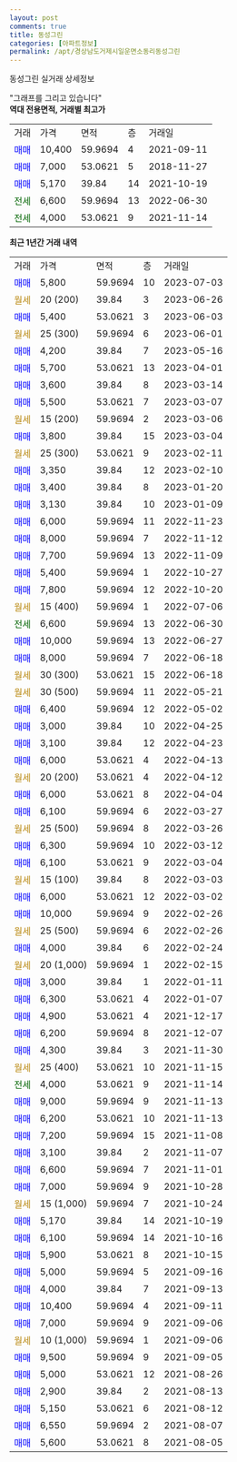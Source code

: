 ```yaml
---
layout: post
comments: true
title: 동성그린
categories: [아파트정보]
permalink: /apt/경상남도거제시일운면소동리동성그린
---
```


동성그린 실거래 상세정보

<script type="text/javascript">
  google.charts.load('current', {'packages':['line', 'corechart']});
  google.charts.setOnLoadCallback(drawChart);

  function drawChart() {
    var data = new google.visualization.DataTable();
    data.addColumn('date', '거래일');
    data.addColumn('number', "매매");
    data.addColumn('number', "전세");
    data.addColumn('number', "전매");

    data.addRows([[new Date(Date.parse("2023-07-03")), 5800, null, null], [new Date(Date.parse("2023-06-26")), null, null, null], [new Date(Date.parse("2023-06-03")), 5400, null, null], [new Date(Date.parse("2023-06-01")), null, null, null], [new Date(Date.parse("2023-05-16")), 4200, null, null], [new Date(Date.parse("2023-04-01")), 5700, null, null], [new Date(Date.parse("2023-03-14")), 3600, null, null], [new Date(Date.parse("2023-03-07")), 5500, null, null], [new Date(Date.parse("2023-03-06")), null, null, null], [new Date(Date.parse("2023-03-04")), 3800, null, null], [new Date(Date.parse("2023-02-11")), null, null, null], [new Date(Date.parse("2023-02-10")), 3350, null, null], [new Date(Date.parse("2023-01-20")), 3400, null, null], [new Date(Date.parse("2023-01-09")), 3130, null, null], [new Date(Date.parse("2022-11-23")), 6000, null, null], [new Date(Date.parse("2022-11-12")), 8000, null, null], [new Date(Date.parse("2022-11-09")), 7700, null, null], [new Date(Date.parse("2022-10-27")), 5400, null, null], [new Date(Date.parse("2022-10-20")), 7800, null, null], [new Date(Date.parse("2022-07-06")), null, null, null], [new Date(Date.parse("2022-06-30")), null, 6600, null], [new Date(Date.parse("2022-06-27")), 10000, null, null], [new Date(Date.parse("2022-06-18")), 8000, null, null], [new Date(Date.parse("2022-06-18")), null, null, null], [new Date(Date.parse("2022-05-21")), null, null, null], [new Date(Date.parse("2022-05-02")), 6400, null, null], [new Date(Date.parse("2022-04-25")), 3000, null, null], [new Date(Date.parse("2022-04-23")), 3100, null, null], [new Date(Date.parse("2022-04-13")), 6000, null, null], [new Date(Date.parse("2022-04-12")), null, null, null], [new Date(Date.parse("2022-04-04")), 6000, null, null], [new Date(Date.parse("2022-03-27")), 6100, null, null], [new Date(Date.parse("2022-03-26")), null, null, null], [new Date(Date.parse("2022-03-12")), 6300, null, null], [new Date(Date.parse("2022-03-04")), 6100, null, null], [new Date(Date.parse("2022-03-03")), null, null, null], [new Date(Date.parse("2022-03-02")), 6000, null, null], [new Date(Date.parse("2022-02-26")), 10000, null, null], [new Date(Date.parse("2022-02-26")), null, null, null], [new Date(Date.parse("2022-02-24")), 4000, null, null], [new Date(Date.parse("2022-02-15")), null, null, null], [new Date(Date.parse("2022-01-11")), 3000, null, null], [new Date(Date.parse("2022-01-07")), 6300, null, null], [new Date(Date.parse("2021-12-17")), 4900, null, null], [new Date(Date.parse("2021-12-07")), 6200, null, null], [new Date(Date.parse("2021-11-30")), 4300, null, null], [new Date(Date.parse("2021-11-15")), null, null, null], [new Date(Date.parse("2021-11-14")), null, 4000, null], [new Date(Date.parse("2021-11-13")), 9000, null, null], [new Date(Date.parse("2021-11-13")), 6200, null, null], [new Date(Date.parse("2021-11-08")), 7200, null, null], [new Date(Date.parse("2021-11-07")), 3100, null, null], [new Date(Date.parse("2021-11-01")), 6600, null, null], [new Date(Date.parse("2021-10-28")), 7000, null, null], [new Date(Date.parse("2021-10-24")), null, null, null], [new Date(Date.parse("2021-10-19")), 5170, null, null], [new Date(Date.parse("2021-10-16")), 6100, null, null], [new Date(Date.parse("2021-10-15")), 5900, null, null], [new Date(Date.parse("2021-09-16")), 5000, null, null], [new Date(Date.parse("2021-09-13")), 4000, null, null], [new Date(Date.parse("2021-09-11")), 10400, null, null], [new Date(Date.parse("2021-09-06")), 7000, null, null], [new Date(Date.parse("2021-09-06")), null, null, null], [new Date(Date.parse("2021-09-05")), 9500, null, null], [new Date(Date.parse("2021-08-26")), 5000, null, null], [new Date(Date.parse("2021-08-13")), 2900, null, null], [new Date(Date.parse("2021-08-12")), 5150, null, null], [new Date(Date.parse("2021-08-07")), 6550, null, null], [new Date(Date.parse("2021-08-05")), 5600, null, null]]);

    var options = {
      hAxis: {
        format: 'yyyy/MM/dd'
      },    
      lineWidth: 0,
      pointsVisible: true,    
      title: '최근 1년간 유형별 실거래가 분포',
      legend: { position: 'bottom' }
    };

    var formatter = new google.visualization.NumberFormat({pattern:'###,###'} );
    formatter.format(data, 1);
    formatter.format(data, 2);
    
    setTimeout(function() {
        var chart = new google.visualization.LineChart(document.getElementById('columnchart_material'));
        chart.draw(data, (options));
        document.getElementById('loading').style.display = 'none';
    }, 200);
  }
</script>


<div id="loading" style="z-index:20; display: block; margin-left: 0px">"그래프를 그리고 있습니다"</div>
<div id="columnchart_material" style="width: 95%; margin-left: 0px; display: block"></div>
<!-- contents start -->
<b>역대 전용면적, 거래별 최고가</b>
<table class="sortable">
    <tr>
      <td>거래</td>
      <td>가격</td>
      <td>면적</td>
      <td>층</td>
      <td>거래일</td>
    </tr>
        <tr>
          <td><a style="color: blue">매매</a></td>
          <td>10,400</td>
          <td>59.9694</td>
          <td>4</td>
          <td>2021-09-11</td>
        </tr>            <tr>
          <td><a style="color: blue">매매</a></td>
          <td>7,000</td>
          <td>53.0621</td>
          <td>5</td>
          <td>2018-11-27</td>
        </tr>            <tr>
          <td><a style="color: blue">매매</a></td>
          <td>5,170</td>
          <td>39.84</td>
          <td>14</td>
          <td>2021-10-19</td>
        </tr>        
        <tr>
              <td><a style="color: darkgreen">전세</a></td>
              <td>6,600</td>
              <td>59.9694</td>
              <td>13</td>
              <td>2022-06-30</td>
            </tr>            <tr>
              <td><a style="color: darkgreen">전세</a></td>
              <td>4,000</td>
              <td>53.0621</td>
              <td>9</td>
              <td>2021-11-14</td>
            </tr>        
    
</table>

<b>최근 1년간 거래 내역</b>

<table class="sortable">
    <tr>
      <td>거래</td>
      <td>가격</td>
      <td>면적</td>
      <td>층</td>
      <td>거래일</td>
    </tr>
    <tr>
      <td><a style="color: blue">매매</a></td>
      <td>5,800</td>
      <td>59.9694</td>
      <td>10</td>
      <td>2023-07-03</td>
    </tr>          <tr>
      <td><a style="color: darkgoldenrod">월세</a></td>
      <td>20 (200)</td>
      <td>39.84</td>
      <td>3</td>
      <td>2023-06-26</td>
    </tr>          <tr>
      <td><a style="color: blue">매매</a></td>
      <td>5,400</td>
      <td>53.0621</td>
      <td>3</td>
      <td>2023-06-03</td>
    </tr>          <tr>
      <td><a style="color: darkgoldenrod">월세</a></td>
      <td>25 (300)</td>
      <td>59.9694</td>
      <td>6</td>
      <td>2023-06-01</td>
    </tr>          <tr>
      <td><a style="color: blue">매매</a></td>
      <td>4,200</td>
      <td>39.84</td>
      <td>7</td>
      <td>2023-05-16</td>
    </tr>          <tr>
      <td><a style="color: blue">매매</a></td>
      <td>5,700</td>
      <td>53.0621</td>
      <td>13</td>
      <td>2023-04-01</td>
    </tr>          <tr>
      <td><a style="color: blue">매매</a></td>
      <td>3,600</td>
      <td>39.84</td>
      <td>8</td>
      <td>2023-03-14</td>
    </tr>          <tr>
      <td><a style="color: blue">매매</a></td>
      <td>5,500</td>
      <td>53.0621</td>
      <td>7</td>
      <td>2023-03-07</td>
    </tr>          <tr>
      <td><a style="color: darkgoldenrod">월세</a></td>
      <td>15 (200)</td>
      <td>59.9694</td>
      <td>2</td>
      <td>2023-03-06</td>
    </tr>          <tr>
      <td><a style="color: blue">매매</a></td>
      <td>3,800</td>
      <td>39.84</td>
      <td>15</td>
      <td>2023-03-04</td>
    </tr>          <tr>
      <td><a style="color: darkgoldenrod">월세</a></td>
      <td>25 (300)</td>
      <td>53.0621</td>
      <td>9</td>
      <td>2023-02-11</td>
    </tr>          <tr>
      <td><a style="color: blue">매매</a></td>
      <td>3,350</td>
      <td>39.84</td>
      <td>12</td>
      <td>2023-02-10</td>
    </tr>          <tr>
      <td><a style="color: blue">매매</a></td>
      <td>3,400</td>
      <td>39.84</td>
      <td>8</td>
      <td>2023-01-20</td>
    </tr>          <tr>
      <td><a style="color: blue">매매</a></td>
      <td>3,130</td>
      <td>39.84</td>
      <td>10</td>
      <td>2023-01-09</td>
    </tr>          <tr>
      <td><a style="color: blue">매매</a></td>
      <td>6,000</td>
      <td>59.9694</td>
      <td>11</td>
      <td>2022-11-23</td>
    </tr>          <tr>
      <td><a style="color: blue">매매</a></td>
      <td>8,000</td>
      <td>59.9694</td>
      <td>7</td>
      <td>2022-11-12</td>
    </tr>          <tr>
      <td><a style="color: blue">매매</a></td>
      <td>7,700</td>
      <td>59.9694</td>
      <td>13</td>
      <td>2022-11-09</td>
    </tr>          <tr>
      <td><a style="color: blue">매매</a></td>
      <td>5,400</td>
      <td>59.9694</td>
      <td>1</td>
      <td>2022-10-27</td>
    </tr>          <tr>
      <td><a style="color: blue">매매</a></td>
      <td>7,800</td>
      <td>59.9694</td>
      <td>12</td>
      <td>2022-10-20</td>
    </tr>          <tr>
      <td><a style="color: darkgoldenrod">월세</a></td>
      <td>15 (400)</td>
      <td>59.9694</td>
      <td>1</td>
      <td>2022-07-06</td>
    </tr>          <tr>
      <td><a style="color: darkgreen">전세</a></td>
      <td>6,600</td>
      <td>59.9694</td>
      <td>13</td>
      <td>2022-06-30</td>
    </tr>          <tr>
      <td><a style="color: blue">매매</a></td>
      <td>10,000</td>
      <td>59.9694</td>
      <td>13</td>
      <td>2022-06-27</td>
    </tr>          <tr>
      <td><a style="color: blue">매매</a></td>
      <td>8,000</td>
      <td>59.9694</td>
      <td>7</td>
      <td>2022-06-18</td>
    </tr>          <tr>
      <td><a style="color: darkgoldenrod">월세</a></td>
      <td>30 (300)</td>
      <td>53.0621</td>
      <td>15</td>
      <td>2022-06-18</td>
    </tr>          <tr>
      <td><a style="color: darkgoldenrod">월세</a></td>
      <td>30 (500)</td>
      <td>59.9694</td>
      <td>11</td>
      <td>2022-05-21</td>
    </tr>          <tr>
      <td><a style="color: blue">매매</a></td>
      <td>6,400</td>
      <td>59.9694</td>
      <td>12</td>
      <td>2022-05-02</td>
    </tr>          <tr>
      <td><a style="color: blue">매매</a></td>
      <td>3,000</td>
      <td>39.84</td>
      <td>10</td>
      <td>2022-04-25</td>
    </tr>          <tr>
      <td><a style="color: blue">매매</a></td>
      <td>3,100</td>
      <td>39.84</td>
      <td>12</td>
      <td>2022-04-23</td>
    </tr>          <tr>
      <td><a style="color: blue">매매</a></td>
      <td>6,000</td>
      <td>53.0621</td>
      <td>4</td>
      <td>2022-04-13</td>
    </tr>          <tr>
      <td><a style="color: darkgoldenrod">월세</a></td>
      <td>20 (200)</td>
      <td>53.0621</td>
      <td>4</td>
      <td>2022-04-12</td>
    </tr>          <tr>
      <td><a style="color: blue">매매</a></td>
      <td>6,000</td>
      <td>53.0621</td>
      <td>8</td>
      <td>2022-04-04</td>
    </tr>          <tr>
      <td><a style="color: blue">매매</a></td>
      <td>6,100</td>
      <td>59.9694</td>
      <td>6</td>
      <td>2022-03-27</td>
    </tr>          <tr>
      <td><a style="color: darkgoldenrod">월세</a></td>
      <td>25 (500)</td>
      <td>59.9694</td>
      <td>8</td>
      <td>2022-03-26</td>
    </tr>          <tr>
      <td><a style="color: blue">매매</a></td>
      <td>6,300</td>
      <td>59.9694</td>
      <td>10</td>
      <td>2022-03-12</td>
    </tr>          <tr>
      <td><a style="color: blue">매매</a></td>
      <td>6,100</td>
      <td>53.0621</td>
      <td>9</td>
      <td>2022-03-04</td>
    </tr>          <tr>
      <td><a style="color: darkgoldenrod">월세</a></td>
      <td>15 (100)</td>
      <td>39.84</td>
      <td>8</td>
      <td>2022-03-03</td>
    </tr>          <tr>
      <td><a style="color: blue">매매</a></td>
      <td>6,000</td>
      <td>53.0621</td>
      <td>12</td>
      <td>2022-03-02</td>
    </tr>          <tr>
      <td><a style="color: blue">매매</a></td>
      <td>10,000</td>
      <td>59.9694</td>
      <td>9</td>
      <td>2022-02-26</td>
    </tr>          <tr>
      <td><a style="color: darkgoldenrod">월세</a></td>
      <td>25 (500)</td>
      <td>59.9694</td>
      <td>6</td>
      <td>2022-02-26</td>
    </tr>          <tr>
      <td><a style="color: blue">매매</a></td>
      <td>4,000</td>
      <td>39.84</td>
      <td>6</td>
      <td>2022-02-24</td>
    </tr>          <tr>
      <td><a style="color: darkgoldenrod">월세</a></td>
      <td>20 (1,000)</td>
      <td>59.9694</td>
      <td>1</td>
      <td>2022-02-15</td>
    </tr>          <tr>
      <td><a style="color: blue">매매</a></td>
      <td>3,000</td>
      <td>39.84</td>
      <td>1</td>
      <td>2022-01-11</td>
    </tr>          <tr>
      <td><a style="color: blue">매매</a></td>
      <td>6,300</td>
      <td>53.0621</td>
      <td>4</td>
      <td>2022-01-07</td>
    </tr>          <tr>
      <td><a style="color: blue">매매</a></td>
      <td>4,900</td>
      <td>53.0621</td>
      <td>4</td>
      <td>2021-12-17</td>
    </tr>          <tr>
      <td><a style="color: blue">매매</a></td>
      <td>6,200</td>
      <td>59.9694</td>
      <td>8</td>
      <td>2021-12-07</td>
    </tr>          <tr>
      <td><a style="color: blue">매매</a></td>
      <td>4,300</td>
      <td>39.84</td>
      <td>3</td>
      <td>2021-11-30</td>
    </tr>          <tr>
      <td><a style="color: darkgoldenrod">월세</a></td>
      <td>25 (400)</td>
      <td>53.0621</td>
      <td>10</td>
      <td>2021-11-15</td>
    </tr>          <tr>
      <td><a style="color: darkgreen">전세</a></td>
      <td>4,000</td>
      <td>53.0621</td>
      <td>9</td>
      <td>2021-11-14</td>
    </tr>          <tr>
      <td><a style="color: blue">매매</a></td>
      <td>9,000</td>
      <td>59.9694</td>
      <td>9</td>
      <td>2021-11-13</td>
    </tr>          <tr>
      <td><a style="color: blue">매매</a></td>
      <td>6,200</td>
      <td>53.0621</td>
      <td>10</td>
      <td>2021-11-13</td>
    </tr>          <tr>
      <td><a style="color: blue">매매</a></td>
      <td>7,200</td>
      <td>59.9694</td>
      <td>15</td>
      <td>2021-11-08</td>
    </tr>          <tr>
      <td><a style="color: blue">매매</a></td>
      <td>3,100</td>
      <td>39.84</td>
      <td>2</td>
      <td>2021-11-07</td>
    </tr>          <tr>
      <td><a style="color: blue">매매</a></td>
      <td>6,600</td>
      <td>59.9694</td>
      <td>7</td>
      <td>2021-11-01</td>
    </tr>          <tr>
      <td><a style="color: blue">매매</a></td>
      <td>7,000</td>
      <td>59.9694</td>
      <td>9</td>
      <td>2021-10-28</td>
    </tr>          <tr>
      <td><a style="color: darkgoldenrod">월세</a></td>
      <td>15 (1,000)</td>
      <td>59.9694</td>
      <td>7</td>
      <td>2021-10-24</td>
    </tr>          <tr>
      <td><a style="color: blue">매매</a></td>
      <td>5,170</td>
      <td>39.84</td>
      <td>14</td>
      <td>2021-10-19</td>
    </tr>          <tr>
      <td><a style="color: blue">매매</a></td>
      <td>6,100</td>
      <td>59.9694</td>
      <td>14</td>
      <td>2021-10-16</td>
    </tr>          <tr>
      <td><a style="color: blue">매매</a></td>
      <td>5,900</td>
      <td>53.0621</td>
      <td>8</td>
      <td>2021-10-15</td>
    </tr>          <tr>
      <td><a style="color: blue">매매</a></td>
      <td>5,000</td>
      <td>59.9694</td>
      <td>5</td>
      <td>2021-09-16</td>
    </tr>          <tr>
      <td><a style="color: blue">매매</a></td>
      <td>4,000</td>
      <td>39.84</td>
      <td>7</td>
      <td>2021-09-13</td>
    </tr>          <tr>
      <td><a style="color: blue">매매</a></td>
      <td>10,400</td>
      <td>59.9694</td>
      <td>4</td>
      <td>2021-09-11</td>
    </tr>          <tr>
      <td><a style="color: blue">매매</a></td>
      <td>7,000</td>
      <td>59.9694</td>
      <td>9</td>
      <td>2021-09-06</td>
    </tr>          <tr>
      <td><a style="color: darkgoldenrod">월세</a></td>
      <td>10 (1,000)</td>
      <td>59.9694</td>
      <td>1</td>
      <td>2021-09-06</td>
    </tr>          <tr>
      <td><a style="color: blue">매매</a></td>
      <td>9,500</td>
      <td>59.9694</td>
      <td>9</td>
      <td>2021-09-05</td>
    </tr>          <tr>
      <td><a style="color: blue">매매</a></td>
      <td>5,000</td>
      <td>53.0621</td>
      <td>12</td>
      <td>2021-08-26</td>
    </tr>          <tr>
      <td><a style="color: blue">매매</a></td>
      <td>2,900</td>
      <td>39.84</td>
      <td>2</td>
      <td>2021-08-13</td>
    </tr>          <tr>
      <td><a style="color: blue">매매</a></td>
      <td>5,150</td>
      <td>53.0621</td>
      <td>6</td>
      <td>2021-08-12</td>
    </tr>          <tr>
      <td><a style="color: blue">매매</a></td>
      <td>6,550</td>
      <td>59.9694</td>
      <td>2</td>
      <td>2021-08-07</td>
    </tr>          <tr>
      <td><a style="color: blue">매매</a></td>
      <td>5,600</td>
      <td>53.0621</td>
      <td>8</td>
      <td>2021-08-05</td>
    </tr>      </table>
<!-- contents end -->    

